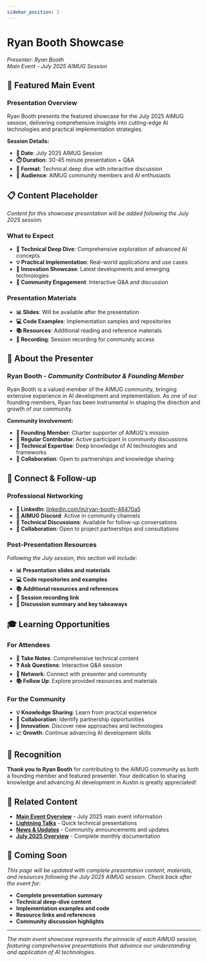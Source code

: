 ```yaml
---
sidebar_position: 2
---
```


# Ryan Booth Showcase

*Presenter: Ryan Booth*  
*Main Event - July 2025 AIMUG Session*

## 🎯 **Featured Main Event**

### **Presentation Overview**
Ryan Booth presents the featured showcase for the July 2025 AIMUG session, delivering comprehensive insights into cutting-edge AI technologies and practical implementation strategies.

**Session Details:**
- **📅 Date**: July 2025 AIMUG Session
- **⏱️ Duration**: 30-45 minute presentation + Q&A
- **🎯 Format**: Technical deep dive with interactive discussion
- **👥 Audience**: AIMUG community members and AI enthusiasts

## 📋 **Content Placeholder**

*Content for this showcase presentation will be added following the July 2025 session.*

### **What to Expect**
- **🔧 Technical Deep Dive**: Comprehensive exploration of advanced AI concepts
- **💡 Practical Implementation**: Real-world applications and use cases
- **🚀 Innovation Showcase**: Latest developments and emerging technologies
- **🤝 Community Engagement**: Interactive Q&A and discussion

### **Presentation Materials**
- **📊 Slides**: Will be available after the presentation
- **💻 Code Examples**: Implementation samples and repositories
- **📚 Resources**: Additional reading and reference materials
- **🎥 Recording**: Session recording for community access

## 👤 **About the Presenter**

### **Ryan Booth** - *Community Contributor & Founding Member*

Ryan Booth is a valued member of the AIMUG community, bringing extensive experience in AI development and implementation. As one of our founding members, Ryan has been instrumental in shaping the direction and growth of our community.

**Community Involvement:**
- **🌟 Founding Member**: Charter supporter of AIMUG's mission
- **🎯 Regular Contributor**: Active participant in community discussions
- **🔧 Technical Expertise**: Deep knowledge of AI technologies and frameworks
- **🤝 Collaboration**: Open to partnerships and knowledge sharing

## 🔗 **Connect & Follow-up**

### **Professional Networking**
- **💼 LinkedIn**: [linkedin.com/in/ryan-booth-46470a5](https://www.linkedin.com/in/ryan-booth-46470a5/)
- **💬 AIMUG Discord**: Active in community channels
- **🤝 Technical Discussions**: Available for follow-up conversations
- **🚀 Collaboration**: Open to project partnerships and consultations

### **Post-Presentation Resources**
*Following the July session, this section will include:*
- **📊 Presentation slides and materials**
- **💻 Code repositories and examples**
- **📚 Additional resources and references**
- **🎥 Session recording link**
- **💬 Discussion summary and key takeaways**

## 🎓 **Learning Opportunities**

### **For Attendees**
- **📝 Take Notes**: Comprehensive technical content
- **❓ Ask Questions**: Interactive Q&A session
- **🔗 Network**: Connect with presenter and community
- **📚 Follow Up**: Explore provided resources and materials

### **For the Community**
- **💡 Knowledge Sharing**: Learn from practical experience
- **🤝 Collaboration**: Identify partnership opportunities
- **🚀 Innovation**: Discover new approaches and technologies
- **📈 Growth**: Continue advancing AI development skills

## 🎉 **Recognition**

**Thank you to Ryan Booth** for contributing to the AIMUG community as both a founding member and featured presenter. Your dedication to sharing knowledge and advancing AI development in Austin is greatly appreciated!

## 🔗 **Related Content**

- **[Main Event Overview](./index.md)** - July 2025 main event information
- **[Lightning Talks](../lightning-talks/)** - Quick technical presentations
- **[News & Updates](../news/)** - Community announcements and updates
- **[July 2025 Overview](../index.md)** - Complete monthly documentation

## 📅 **Coming Soon**

*This page will be updated with complete presentation content, materials, and resources following the July 2025 AIMUG session. Check back after the event for:*

- **Complete presentation summary**
- **Technical deep-dive content**
- **Implementation examples and code**
- **Resource links and references**
- **Community discussion highlights**

---

*The main event showcase represents the pinnacle of each AIMUG session, featuring comprehensive presentations that advance our understanding and application of AI technologies.*